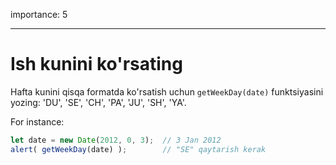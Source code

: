 importance: 5

---

# Ish kunini ko'rsating

Hafta kunini qisqa formatda ko'rsatish uchun `getWeekDay(date)` funktsiyasini yozing: 'DU', 'SE', 'CH', 'PA', 'JU', 'SH', 'YA'.

For instance:

```js no-beautify
let date = new Date(2012, 0, 3);  // 3 Jan 2012
alert( getWeekDay(date) );        // "SE" qaytarish kerak 
```
